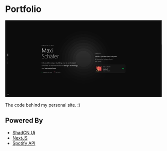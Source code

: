 # Portfolio

<a href="https://gokimax.dev">![Demo](./assets/demo.png)</a>

The code behind my personal site. :)

## Powered By
- [ShadCN Ui](https://ui.shadcn.com)
- [NextJS](https://nextjs.org/)
- [Spotify API](https://developer.spotify.com)
